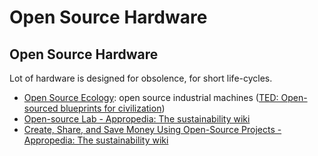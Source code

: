 # Open Source Hardware

## Open Source Hardware

Lot of hardware is designed for obsolence, for short life-cycles. 

- [Open Source Ecology](https://www.opensourceecology.org/): open source industrial machines ([TED: Open-sourced blueprints for civilization](https://www.ted.com/talks/marcin_jakubowski_open_sourced_blueprints_for_civilization#t-220106))
- [Open-source Lab - Appropedia: The sustainability wiki](https://www.appropedia.org/Open-source_Lab)  
- [Create, Share, and Save Money Using Open-Source Projects - Appropedia: The sustainability wiki](https://www.appropedia.org/Create,_Share,_and_Save_Money_Using_Open-Source_Projects#3._Making_and_Sharing_Digital_Photographs,_Open_Source_Camera)  
